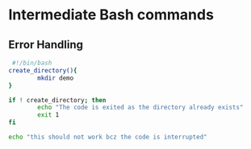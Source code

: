 # Intermediate Bash commands

## Error Handling

```bash
 #!/bin/bash
create_directory(){
        mkdir demo
}

if ! create_directory; then
        echo "The code is exited as the directory already exists"
        exit 1
fi

echo "this should not work bcz the code is interrupted"
```
